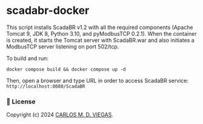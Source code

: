 # scadabr-docker
This script installs ScadaBR v1.2 with all the required components (Apache Tomcat 9, JDK 8, Python 3.10, and pyModbusTCP 0.2.1). When the container is created, it starts the Tomcat server with ScadaBR.war and also initiates a ModbusTCP server listening on port 502/tcp.

To build and run:
```
docker compose build && docker compose up -d
```

Then, open a browser and type URL in order to access ScadaBR service: `http://localhost:8080/ScadaBR`

### :page_facing_up: License

Copyright (c) 2024 [CARLOS M. D. VIEGAS](https://github.com/cmdviegas).
